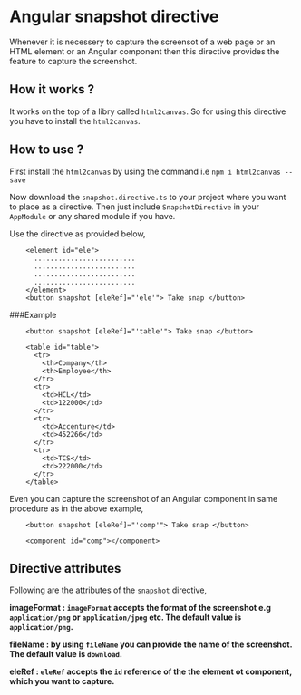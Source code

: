 # Angular snapshot directive

Whenever it is necessery to capture the screensot of a web page or an HTML element or an Angular component then this directive provides the feature to capture the screenshot.

## How it works ?

It works on the top of a libry called `html2canvas`. So for using this directive you have to install the `html2canvas`.

## How to use ?

First install the `html2canvas` by using the command i.e `npm i html2canvas --save`

Now download the `snapshot.directive.ts` to your project where you want to place as a directive. Then just include `SnapshotDirective` in your `AppModule` or any shared module if you have.

Use the directive as provided below,

        <element id="ele">
          .........................
          .........................
          .........................
          .........................
        </element>
        <button snapshot [eleRef]="'ele'"> Take snap </button>
        
###Example


        <button snapshot [eleRef]="'table'"> Take snap </button>
        
        <table id="table">
          <tr>
            <th>Company</th>
            <th>Employee</th>
          </tr>
          <tr>
            <td>HCL</td>
            <td>122000</td>
          </tr>
          <tr>
            <td>Accenture</td>
            <td>452266</td>
          </tr>
          <tr>
            <td>TCS</td>
            <td>222000</td>
          </tr>
        </table>
        
Even you can capture the screenshot of an Angular component in same procedure as in the above example,

        <button snapshot [eleRef]="'comp'"> Take snap </button>
        
        <component id="comp"></component>
        
## Directive attributes 

Following are the attributes of the `snapshot` directive,

<b>imageFormat : <b> `imageFormat` accepts the format of the screenshot e.g `application/png` or `application/jpeg` etc. The default value is `application/png`.
        
<b>fileName : </b> by using `fileName` you can provide the name of the screenshot. The default value is `download`.

<b>eleRef : </b> `eleRef` accepts the `id` reference of the the element ot component, which you want to capture.
